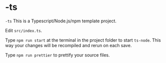 # -ts
`-ts` This is a Typescript/Node.js/npm template project.

Edit `src/index.ts`.

Type `npm run start` at the terminal in the project folder to start `ts-node`. This way your changes will be recompiled and rerun on each save.

Type `npm run prettier` to prettify your source files.
